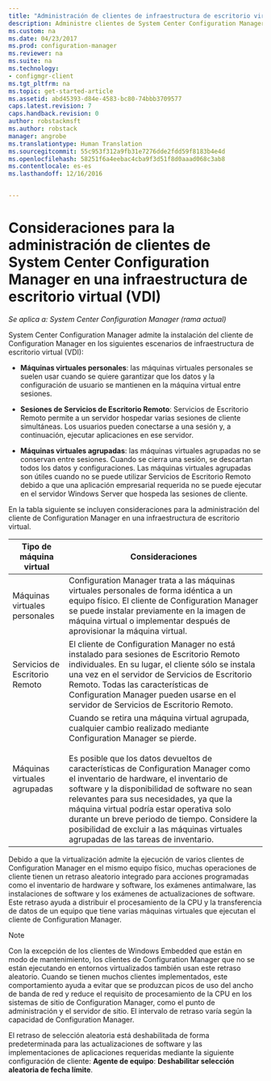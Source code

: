 ```yaml
---
title: "Administración de clientes de infraestructura de escritorio virtual (VDI) | Microsoft Docs "
description: Administre clientes de System Center Configuration Manager en una infraestructura de escritorio virtual (VDI).
ms.custom: na
ms.date: 04/23/2017
ms.prod: configuration-manager
ms.reviewer: na
ms.suite: na
ms.technology:
- configmgr-client
ms.tgt_pltfrm: na
ms.topic: get-started-article
ms.assetid: abd45393-d84e-4583-bc80-74bbb3709577
caps.latest.revision: 7
caps.handback.revision: 0
author: robstackmsft
ms.author: robstack
manager: angrobe
ms.translationtype: Human Translation
ms.sourcegitcommit: 55c953f312a9fb31e7276dde2fdd59f8183b4e4d
ms.openlocfilehash: 58251f6a4eebac4cba9f3d51f8d0aaad068c3ab8
ms.contentlocale: es-es
ms.lasthandoff: 12/16/2016


---
```

# <a name="considerations-for-managing-system-center-configuration-manager-clients--in-a-virtual-desktop-infrastructure-vdi"></a>Consideraciones para la administración de clientes de System Center Configuration Manager en una infraestructura de escritorio virtual (VDI)

*Se aplica a: System Center Configuration Manager (rama actual)*

System Center Configuration Manager admite la instalación del cliente de Configuration Manager en los siguientes escenarios de infraestructura de escritorio virtual (VDI):  

-   **Máquinas virtuales personales**: las máquinas virtuales personales se suelen usar cuando se quiere garantizar que los datos y la configuración de usuario se mantienen en la máquina virtual entre sesiones.  

-   **Sesiones de Servicios de Escritorio Remoto**: Servicios de Escritorio Remoto permite a un servidor hospedar varias sesiones de cliente simultáneas. Los usuarios pueden conectarse a una sesión y, a continuación, ejecutar aplicaciones en ese servidor.  

-   **Máquinas virtuales agrupadas**: las máquinas virtuales agrupadas no se conservan entre sesiones. Cuando se cierra una sesión, se descartan todos los datos y configuraciones. Las máquinas virtuales agrupadas son útiles cuando no se puede utilizar Servicios de Escritorio Remoto debido a que una aplicación empresarial requerida no se puede ejecutar en el servidor Windows Server que hospeda las sesiones de cliente.  

 En la tabla siguiente se incluyen consideraciones para la administración del cliente de Configuration Manager en una infraestructura de escritorio virtual.  

|Tipo de máquina virtual|Consideraciones|  
|--------------------------|--------------------|  
|Máquinas virtuales personales|Configuration Manager trata a las máquinas virtuales personales de forma idéntica a un equipo físico. El cliente de Configuration Manager se puede instalar previamente en la imagen de máquina virtual o implementar después de aprovisionar la máquina virtual.|  
|Servicios de Escritorio Remoto|El cliente de Configuration Manager no está instalado para sesiones de Escritorio Remoto individuales. En su lugar, el cliente sólo se instala una vez en el servidor de Servicios de Escritorio Remoto. Todas las características de Configuration Manager pueden usarse en el servidor de Servicios de Escritorio Remoto.|  
|Máquinas virtuales agrupadas|Cuando se retira una máquina virtual agrupada, cualquier cambio realizado mediante Configuration Manager se pierde.<br /><br /> Es posible que los datos devueltos de características de Configuration Manager como el inventario de hardware, el inventario de software y la disponibilidad de software no sean relevantes para sus necesidades, ya que la máquina virtual podría estar operativa solo durante un breve periodo de tiempo. Considere la posibilidad de excluir a las máquinas virtuales agrupadas de las tareas de inventario.|  

 Debido a que la virtualización admite la ejecución de varios clientes de Configuration Manager en el mismo equipo físico, muchas operaciones de cliente tienen un retraso aleatorio integrado para acciones programadas como el inventario de hardware y software, los exámenes antimalware, las instalaciones de software y los exámenes de actualizaciones de software. Este retraso ayuda a distribuir el procesamiento de la CPU y la transferencia de datos de un equipo que tiene varias máquinas virtuales que ejecutan el cliente de Configuration Manager.  

> [!NOTE]  
>  Con la excepción de los clientes de Windows Embedded que están en modo de mantenimiento, los clientes de Configuration Manager que no se están ejecutando en entornos virtualizados también usan este retraso aleatorio. Cuando se tienen muchos clientes implementados, este comportamiento ayuda a evitar que se produzcan picos de uso del ancho de banda de red y reduce el requisito de procesamiento de la CPU en los sistemas de sitio de Configuration Manager, como el punto de administración y el servidor de sitio. El intervalo de retraso varía según la capacidad de Configuration Manager.  
>   
>  El retraso de selección aleatoria está deshabilitada de forma predeterminada para las actualizaciones de software y las implementaciones de aplicaciones requeridas mediante la siguiente configuración de cliente: **Agente de equipo**: **Deshabilitar selección aleatoria de fecha límite**.


